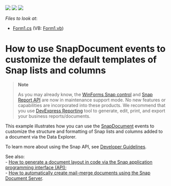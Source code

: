 <!-- default badges list -->
![](https://img.shields.io/endpoint?url=https://codecentral.devexpress.com/api/v1/VersionRange/128608825/14.1.3%2B)
[![](https://img.shields.io/badge/Open_in_DevExpress_Support_Center-FF7200?style=flat-square&logo=DevExpress&logoColor=white)](https://supportcenter.devexpress.com/ticket/details/E4782)
[![](https://img.shields.io/badge/📖_How_to_use_DevExpress_Examples-e9f6fc?style=flat-square)](https://docs.devexpress.com/GeneralInformation/403183)
<!-- default badges end -->
<!-- default file list -->
*Files to look at*:

* [Form1.cs](./CS/Snap_Events/Form1.cs) (VB: [Form1.vb](./VB/Snap_Events/Form1.vb))
<!-- default file list end -->
# How to use SnapDocument events to customize the default templates of Snap lists and columns

> **Note**
>
> As you may already know, the [WinForms Snap control](https://docs.devexpress.com/WindowsForms/11373/controls-and-libraries/snap) and [Snap Report API](https://docs.devexpress.com/OfficeFileAPI/15188/snap-report-api) are now in maintenance support mode. No new features or capabilities are incorporated into these products. We recommend that you use [DevExpress Reporting](https://docs.devexpress.com/XtraReports/2162/reporting) tool to generate, edit, print, and export your business reports/documents.

<p>This example illustrates how you can use the <a href="https://documentation.devexpress.com/#WindowsForms/clsDevExpressSnapCoreAPISnapDocumenttopic"><u>SnapDocument</u></a> events to customize the structure and formatting of Snap lists and columns added to a document via the Data Explorer.</p><p>To learn more about using the Snap API, see <a href="https://documentation.devexpress.com/#WindowsForms/CustomDocument16062"><u>Developer Guidelines</u></a>.</p><p>See also:<br />
- <a href="https://www.devexpress.com/Support/Center/CodeCentral/ViewExample.aspx?exampleId=E4781"><u>How to generate a document layout in code via the Snap application programming interface (API)</u></a>;<br />
- <a href="https://www.devexpress.com/Support/Center/CodeCentral/ViewExample.aspx?exampleId=E5078"><u>How to automatically create mail-merge documents using the Snap Document Server</u></a>.</p>

<br/>


